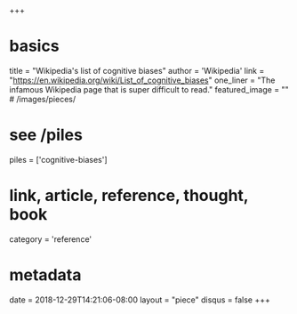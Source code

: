+++
# basics
title     		 = "Wikipedia's list of cognitive biases"
author    		 = 'Wikipedia'
link      		 = "https://en.wikipedia.org/wiki/List_of_cognitive_biases"
one_liner 		 = "The infamous Wikipedia page that is super difficult to read."
featured_image = "" # /images/pieces/

# see /piles
piles     		 = ['cognitive-biases']

# link, article, reference, thought, book
category  		 = 'reference' 

# metadata
date      		 = 2018-12-29T14:21:06-08:00
layout    		 = "piece"
disqus    		 = false
+++


